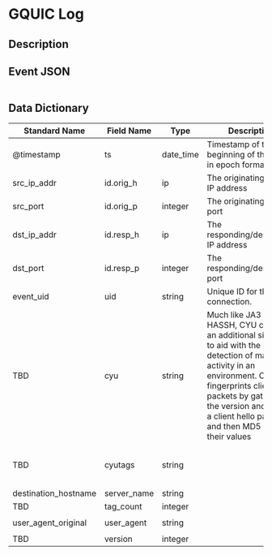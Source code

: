 # GQUIC Log

## Description

## Event JSON

```json
```

## Data Dictionary

|	        Standard Name       	|            Field Name             |       	    Type            	|   	    Description          	|	     Sample Value           	|
|	-------------------------------	|	-------------------------------	|	-------------------------------	|	-------------------------------	|	-------------------------------	|
|     @timestamp     |     ts               |     date_time     |        Timestamp of the beginning of the event in epoch format     |     `1300475167.096535`  |
|     src_ip_addr     |     id.orig_h     |     ip     |   The originating/source IP address  |   `10.1.1.1`  |
|     src_port     |     id.orig_p          |     integer     |       The originating/source port        |     `37682`     |
|     dst_ip_addr     |     id.resp_h     |     ip     |   The responding/destination IP address  |   `10.2.2.2`  |
|     dst_port     |     id.resp_p     |     integer     |   The responding/destination port    |   `443`  |
|     event_uid     |     uid     |     string     |     Unique ID for the connection.     |     `CHhAvVGS1DHFjwGM9`     |
|     TBD     |     cyu     |     string     |  Much like JA3 and HASSH, CYU creates an additional signature to aid with the detection of malicious activity in an environment. CYU fingerprints client hello packets by gathering the version and tags of a client hello packet and then MD5 hashing their values   |    `a46560d4548108cf99308319b3b85346`
|     TBD     |     cyutags     |     string     |     |    `46,PAD-SNI-STK-VER-CCS-NONC-AEAD-UAID-SCID-TCID-PDMD-SMHL-ICSL-NONP-PUBS-MIDS-SCLS-KEXS-XLCT-CSCT-COPT-CCRT-IRTT-CFCW-SFCW`
|     destination_hostname     |     server_name     |     string     |     |    `adservice.google.com`
|     TBD     |     tag_count     |     integer     |     |     `25`
|     user_agent_original     |     user_agent     |     string     |     |     `Chrome/76.0.3809.100 Linux x86_64`
|     TBD     |     version     |     integer     |     |       `46`